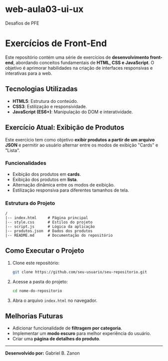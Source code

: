 # web-aula03-ui-ux
Desafios de PFE

# Exercícios de Front-End

Este repositório contém uma série de exercícios de **desenvolvimento front-end**, abordando conceitos fundamentais de **HTML, CSS e JavaScript**. O objetivo é aprimorar habilidades na criação de interfaces responsivas e interativas para a web.

## Tecnologias Utilizadas
- **HTML5**: Estrutura do conteúdo.
- **CSS3**: Estilização e responsividade.
- **JavaScript (ES6+)**: Manipulação do DOM e interatividade.

## Exercício Atual: Exibição de Produtos

Este exercício tem como objetivo **exibir produtos a partir de um arquivo JSON** e permitir ao usuário alternar entre os modos de exibição "Cards" e "Lista".

### Funcionalidades
- Exibição dos produtos em **cards**.
- Exibição dos produtos em **lista**.
- Alternação dinâmica entre os modos de exibição.
- Estilização responsiva para diferentes tamanhos de tela.

### Estrutura do Projeto
```
/
|-- index.html     # Página principal
|-- style.css      # Estilos do projeto
|-- script.js      # Lógica da aplicação
|-- produtos.json  # Dados dos produtos
|-- README.md      # Documentação do repositório
```

## Como Executar o Projeto
1. Clone este repositório:
   ```bash
   git clone https://github.com/seu-usuario/seu-repositorio.git
   ```
2. Acesse a pasta do projeto:
   ```bash
   cd nome-do-repositorio
   ```
3. Abra o arquivo `index.html` no navegador.

## Melhorias Futuras
- Adicionar funcionalidade de **filtragem por categoria**.
- Implementar um **modo escuro** para melhor experiência do usuário.
- Criar uma **página de detalhes do produto**.

---
**Desenvolvido por:** Gabriel B. Zanon


